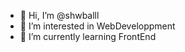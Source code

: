 - 👋 Hi, I’m @shwballl
- 👀 I’m interested in WebDeveloppment
- 🌱 I’m currently learning FrontEnd

<!---
shwballl/shwballl is a ✨ special ✨ repository because its `README.md` (this file) appears on your GitHub profile.
You can click the Preview link to take a look at your changes.
--->
